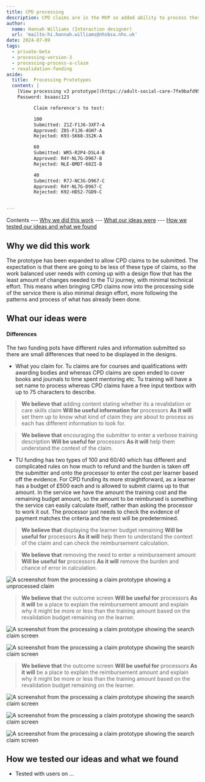 ```yaml
---
title: CPD processing
description: CPD claims are in the MVP so added ability to process these claims. 
author:
  name: Hannah Williams (Interaction designer)
  url: 'mailto:hi.hannah.williams@nhsbsa.nhs.uk'
date: 2024-07-09
tags:
  - private-beta
  - processing-version-3
  - processing-process-a-claim
  - revalidation-funding
aside:
  title:  Processing Prototypes
  content: |
    [View processing v3 prototype](https://adult-social-care-7fe9bafd955a.herokuapp.com/processing/prototypes/design/v3/) 
    Password: bsaasc123

          Claim reference's to test:

          100
          Submitted: Z1Z-F1J6-3XF7-A
          Approved: Z8S-F1J6-4GH7-A
          Rejected: K93-SK68-3S2K-A

          60
          Submitted: WR5-R2P4-DSL4-B
          Approved: R4Y-NL7G-D967-B
          Rejected: NLE-BMDT-68ZI-B

          40
          Submitted: R7J-NC3G-D967-C
          Approved: R4Y-NL7G-D967-C
          Rejected: K92-HD52-7GD9-C


---
```


Contents
--- [Why we did this work](#why-we-did-this-work)
--- [What our ideas were](#what-our-ideas-were)
--- [How we tested our ideas and what we found](#how-we-tested-our-ideas-and-what-we-found)

## Why we did this work

The prototype has been expanded to allow CPD claims to be submitted. The expectation is that there are going to be less of these type of claims, so the work balanced user needs with coming up with a design flow that has the least amount of changes needed to the TU journey, with minimal technical effort. This means when bringing CPD claims now into the processing side of the service there is also minimal design effort, more following the patterns and process of what has already been done.

## What our ideas were

#### Differences
The two funding pots have different rules and information submitted so there are small differences that need to be displayed in the designs.
- What you claim for. Tu claims are for courses and qualifications with awarding bodies and whereas CPD claims are open ended to cover books and journals to time spent mentoring etc. Tu training will have a set name to process whereas CPD claims have a free input textbox with up to 75 characters to describe.

>**We believe that** adding content stating whether its a revalidation or care skills claim
>**Will be useful information for** processors
>**As it will** set them up to know what kind of claim they are about to process as each has different information to look for.

>**We believe that** encouraging the submitter to enter a verbose training description
>**Will be useful for** processors
>**As it will** help them understand the context of the claim.

- TU funding has two types of 100 and 60/40 which has different and complicated rules on how much to refund and the burden is taken off the submitter and onto the processor to enter the cost per learner based off the evidence. For CPD funding its more straightforward, as a learner has a budget of £500 each and is allowed to submit claims up to that amount. In the service we have the amount the training cost and the remaining budget amount, so the amount to be reimbursed is something the service can easily calculate itself, rather than asking the processor to work it out. The processor just needs to check the evidence of payment matches the criteria and the rest will be predetermined.

>**We believe that** displaying the learner budget remaining
>**Will be useful for** processors
>**As it will** help them to understand the context of the claim and can check the reimbursement calculation.

>**We believe that** removing the need to enter a reimbursement amount
>**Will be useful for** processors
>**As it will** remove the burden and chance of error in calculation.

![A screenshot from the processing a claim prototype showing a unprocessed claim](unprocessed-claim.png "Unprocessed claim")

>**We believe that** the outcome screen 
>**Will be useful for** processors
>**As it will** be a place to explain the reimbursement amount and explain why it might be more or less than the training amount based on the revalidation budget remaining on the learner.

![A screenshot from the processing a claim prototype showing the search claim screen](reimbursement-amount.png "Approval outcome screen - reimbursement explaining")

![A screenshot from the processing a claim prototype showing the search claim screen](processed-claim-approved.png "Processed claim - approved")


>**We believe that** the outcome screen 
>**Will be useful for** processors
>**As it will** be a place to explain the reimbursement amount and explain why it might be more or less than the training amount based on the revalidation budget remaining on the learner.

![A screenshot from the processing a claim prototype showing the search claim screen](unprocessed-claim-no.png "Unprocessed claim - no selection")

![A screenshot from the processing a claim prototype showing the search claim screen](rejection-notes.png "Rejected outcome screen - rejection notes")

![A screenshot from the processing a claim prototype showing the search claim screen](processed-claim-rejected.png "Rejected processed claim")

## How we tested our ideas and what we found

- Tested with users on ...